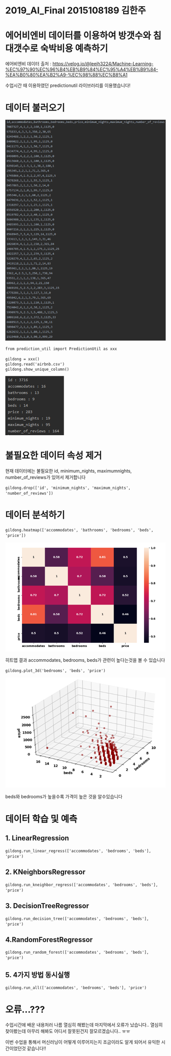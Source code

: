 # 2019_AI_Final 2015108189 김한주

# 에어비엔비 데이터를 이용하여 방갯수와 침대갯수로 숙박비용 예측하기
에어비엔비 데이터 출처 : https://velog.io/@leejh3224/Machine-Learning-%EC%97%90%EC%96%B4%EB%B9%84%EC%95%A4%EB%B9%84-%EA%B0%80%EA%B2%A9-%EC%98%88%EC%B8%A1

수업시간 때 이용하였던 predictionutil 라이브러리를 이용했습니다!

# 데이터 불러오기

![모든데이터.PNG](./모든데이터.PNG)


```
from prediction_util import PredictionUtil as xxx

gildong = xxx()
gildong.read('airbnb.csv')
gildong.show_unique_column()
```

![유니크.PNG](./유니크.PNG)

# 불필요한 데이터 속성 제거

현재 데이터에는 불필요한 id, minimum_nights, maximumnights, number_of_reviews가 있어서 제거합니다

`
gildong.drop(['id', 'minimum_nights', 'maximum_nights', 'number_of_reviews'])
`

# 데이터 분석하기

`
gildong.heatmap(['accommodates', 'bathrooms', 'bedrooms', 'beds', 'price'])
`

![히트맵.PNG](./히트맵.PNG)

히트맵 결과 accommodates, bedrooms, beds가 관련이 높다는것을 볼 수 있습니다

`
gildong.plot_3d('bedrooms', 'beds', 'price')
`

![3d.PNG](./3d.PNG)

beds와 bedrooms가 높을수록 가격이 높은 것을 알수있습니다

# 데이터 학습 및 예측

## 1. LinearRegression

`
gildong.run_linear_regress(['accommodates', 'bedrooms', 'beds'], 'price')
`

## 2. KNeighborsRegressor

`
gildong.run_kneighbor_regress(['accommodates', 'bedrooms', 'beds'], 'price')
`

## 3. DecisionTreeRegressor

`
gildong.run_decision_tree(['accommodates', 'bedrooms', 'beds'], 'price')
`
 
## 4.RandomForestRegressor

`
gildong.run_random_forest(['accommodates', 'bedrooms', 'beds'], 'price')
`

## 5. 4가지 방법 동시실행

`
gildong.run_all(['accommodates', 'bedrooms', 'beds'], 'price')
`

# 오류...???

수업시간에 배운 내용처러 나름 열심히 해봤는데 마지막에서 오류가 났습니다..
열심히 찾아봤는데 아무리 해봐도 어디서 잘못된건지 잘모르겠습니다.. ㅠㅠ

이번 수업을 통해서 머신러닝이 어떻게 이루어지는지 조금이라도 알게 되어서 유익한 시간이었던것 같습니다!!
